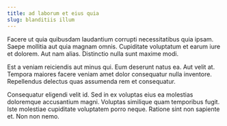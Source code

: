 ```yaml
---
title: ad laborum et eius quia
slug: blanditiis illum
---
```


Facere ut quia quibusdam laudantium corrupti necessitatibus quia ipsam. Saepe mollitia aut quia magnam omnis. Cupiditate voluptatum et earum iure et dolorem. Aut nam alias. Distinctio nulla sunt maxime modi.

Est a veniam reiciendis aut minus qui. Eum deserunt natus ea. Aut velit at. Tempora maiores facere veniam amet dolor consequatur nulla inventore. Repellendus delectus quas assumenda rem et consequatur.

Consequatur eligendi velit id. Sed in ex voluptas eius ea molestias doloremque accusantium magni. Voluptas similique quam temporibus fugit. Iste molestiae cupiditate voluptatem porro neque. Ratione sint non sapiente et. Non non nemo.
